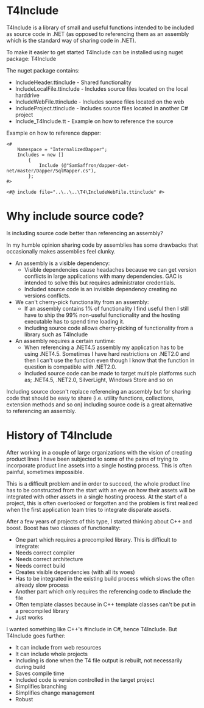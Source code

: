 T4Include
=========

T4Include is a library of small and useful functions intended to be 
included as source code in .NET (as opposed to referencing them as an assembly which is 
the standard way of sharing code in .NET).

To make it easier to get started T4Include can be installed using nuget package: T4Include

The nuget package contains:

  * IncludeHeader.ttinclude    - Shared functionality
  * IncludeLocalFile.ttinclude - Includes source files located on the local harddrive
  * IncludeWebFile.ttinclude   - Includes source files located on the web
  * IncludeProject.ttinclude   - Includes source files located in another C# project
  * Include_T4Include.tt       - Example on how to reference the source

Example on how to reference dapper:
```code
<#
    Namespace = "InternalizedDapper";
    Includes = new []
        {
            Include (@"SamSaffron/dapper-dot-net/master/Dapper/SqlMapper.cs"),
        };
#>

<#@ include file="..\..\..\T4\IncludeWebFile.ttinclude" #>
```

Why include source code?
========================

Is including source code better than referencing an assembly?

In my humble opinion sharing code by assemblies has some drawbacks that 
occasionally makes assemblies feel clunky.

  * An assembly is a visible dependency:
    * Visible dependencies cause headaches because we can get version conflicts in large applications with many dependencies. GAC is intended to solve this but requires administrator credentials.
    * Included source code is an invisible dependency creating no versions conflicts.
  * We can't cherry-pick functionality from an assembly:
    * If an assembly contains 1% of functionality I find useful then I still have to ship the 99% non-useful functionality and the hosting executable has to spend time loading it.
    * Including source code allows cherry-picking of functionality from a library such as T4Include
  * An assembly requires a certain runtime:
    * When referencing a .NET4.5 assembly my application has to be using .NET4.5. Sometimes I have hard restrictions on .NET2.0 and then I can't use the function even though I know that the function in question is compatible with .NET2.0.
    * Included source code can be made to target multiple platforms such as; .NET4.5, .NET2.0, SilverLight, Windows Store and so on

Including source doesn't replace referencing an assembly but for sharing code that should be easy to share (i.e. utility functions, collections, extension methods and so on) including source code is a great alternative to referencing an assembly.

History of T4Include
====================

After working in a couple of large organizations with the vision of creating product lines I have been subjected to some of the pains of trying to incorporate product line assets into a single hosting process. This is often painful, sometimes impossible.

This is a difficult problem and in order to succeed, the whole product line has to be constructed from the start with an eye on how their assets will be integrated with other assets in a single hosting process. At the start of a project, this is often overlooked or forgotten and the problem is first realized when the first application team tries to integrate disparate assets.

After a few years of projects of this type, I started thinking about C++ and boost. Boost has two classes of functionality:
 * One part which requires a precompiled library. This is difficult to integrate:
  * Needs correct compiler
  * Needs correct architecture
  * Needs correct build
  * Creates visible dependencies (with all its woes)
  * Has to be integrated in the existing build process which slows the often already slow process
 * Another part which only requires the referencing code to #include the file
  * Often template classes because in C++ template classes can't be put in a precompiled library
  * Just works

I wanted something like C++'s #include in C#, hence T4Include. But T4Include goes further:
 * It can include from web resources
 * It can include whole projects
 * Including is done when the T4 file output is rebuilt, not necessarily during build 
  * Saves compile time
 * Included code is version controlled in the target project
  * Simplifies branching
  * Simplifies change management
  * Robust

